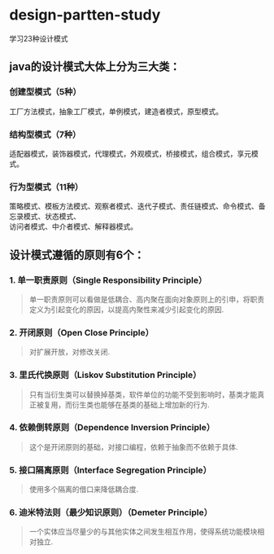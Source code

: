 # design-partten-study
学习23种设计模式
## java的设计模式大体上分为三大类：
### 创建型模式（5种）
工厂方法模式，抽象工厂模式，单例模式，建造者模式，原型模式。

### 结构型模式（7种）
适配器模式，装饰器模式，代理模式，外观模式，桥接模式，组合模式，享元模式。

### 行为型模式（11种）
策略模式、模板方法模式、观察者模式、迭代子模式、责任链模式、命令模式、备忘录模式、状态模式、 <br /> 访问者模式、中介者模式、解释器模式。


## 设计模式遵循的原则有6个：
### 1. 单一职责原则（Single Responsibility Principle）<br />

>单一职责原则可以看做是低耦合、高内聚在面向对象原则上的引申，将职责定义为引起变化的原因，以提高内聚性来减少引起变化的原因.

### 2. 开闭原则（Open Close Principle）

>对扩展开放，对修改关闭.

### 3. 里氏代换原则（Liskov Substitution Principle）

>只有当衍生类可以替换掉基类，软件单位的功能不受到影响时，基类才能真正被复用，而衍生类也能够在基类的基础上增加新的行为.

### 4. 依赖倒转原则（Dependence Inversion Principle）

>这个是开闭原则的基础，对接口编程，依赖于抽象而不依赖于具体.

### 5. 接口隔离原则（Interface Segregation Principle）

>使用多个隔离的借口来降低耦合度.

### 6. 迪米特法则（最少知识原则）（Demeter Principle）

>一个实体应当尽量少的与其他实体之间发生相互作用，使得系统功能模块相对独立.

